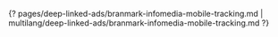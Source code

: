 {? pages/deep-linked-ads/branmark-infomedia-mobile-tracking.md | multilang/deep-linked-ads/branmark-infomedia-mobile-tracking.md ?}
